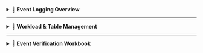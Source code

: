 <details>
<summary><strong>📘 Event Logging Overview</strong></summary>
<p>

### Event Logging Form

| Field               | Description                                                                                      |
|--------------------|--------------------------------------------------------------------------------------------------|
| **CriticalityID**   | Used as a mapping reference.                                                                      |
| **Function**        | The M2131 Function as defined in the official guidance.                                           |
| **Category**        | Logical grouping within the function.                                                            |
| **Sub-Category**    | Additional filtering within the category.                                                        |
| **Required Data**   | Requirement from Executive Orders.                                                               |
| **Workload**        | Specifies what workload/technology must be enabled for event verification.                       |
| **Table**           | The Log Analytics Workspace table where events are written.                                      |
| **Schema**          | The schema structure of the table.                                                               |
| **Schema Value**    | The specific schema element being validated for the event.                                       |
| **IsCollected**     | User must confirm table collection via the Workload & Table Management form.                     |
| **Event Validated** | User must confirm validation via the Event Queries tab and Sentinel Workbook (if applicable).    |

![Event Logging Form Overview](https://github.com/Cyberlorians/M-21-31/blob/main/Images/m2131powerapp1.png)

---

### Main Form Reference View

This section replicates the data from the main form. It also includes:

- **Reference Content**: Offers descriptions and instructions on how to enable workloads.  
- **History**: A section to log notes, emails, or relevant correspondence.

![Form Reference View](https://github.com/Cyberlorians/M-21-31/blob/main/Images/m2131powerapp2.png)

---

### Table Implementation Status

| Field                   | Description                                                                                      |
|------------------------|--------------------------------------------------------------------------------------------------|
| **Table**              | Used as a mapping reference.                                                                      |
| **Table Implementation** | Automatically updates based on workload and table form.                                         |
| **Implementation Date**  | Automatically updates based on workload and table form.                                         |
| **In Use**             | Indicates if the table is actively in use.                                                       |
| **Connected**          | Auto-adjusts when workload and table are properly linked.                                        |
| **12 Month Retention** | Selection-based; optional setting for compliance.                                                |
| **18 Month Retention** | Selection-based; optional setting for compliance.                                                |

![Table Implementation Status](https://github.com/Cyberlorians/M-21-31/blob/main/Images/m2131powerapp3.png)

---

Select **"+New Storage Location"** and enter where your logs are collected (both hot and cold storage, if applicable).

![New Storage Location](https://github.com/Cyberlorians/M-21-31/blob/main/Images/m2131powerapp4.png)

Once added, both locations will reflect in the interface. However, **you must still update your compliance status manually** if required.

![Storage Locations View](https://github.com/Cyberlorians/M-21-31/blob/main/Images/m2131powerapp5.png)

The **Event Queries** tab will display the `EventKQL`. Once confirmed, you can toggle **Event Validated** to "Yes".

![Event Queries View](https://github.com/Cyberlorians/M-21-31/blob/main/Images/m2131powerapp6.png)

</p>
</details>

---

<details>
<summary><strong>📂 Workload & Table Management</strong></summary>
<p>

This interface mirrors how diagnostic logs (e.g., Entra ID) are enabled in Log Analytics/Sentinel.

1. Select a **workload**.  
2. On the right, select the **tables being ingested**.

> ✅ When a table is selected, it will be flagged as "collected"—meaning it's being ingested and is ready to receive validated events.

![Workload Selection](https://github.com/Cyberlorians/M-21-31/blob/main/Images/TableCollection1.png)

Once a table is marked as collected, the **Table Implementation Status** form will **auto-update** with:

- Implementation status  
- Date implemented  
- Connection status

![Auto Update View](https://github.com/Cyberlorians/M-21-31/blob/main/Images/TableCollection2.png)

</p>
</details>

---

<details>
<summary><strong>📑 Event Verification Workbook</strong></summary>
<p>

Use the [M2131-EL-Verification Workbook](https://github.com/Cyberlorians/Workbooks/blob/main/M2131-EL-Verification.json) in your Log Analytics workspace.

1. Import the workbook.  
2. Choose the **Category** and **CriticalityID** to verify.

![Workbook Overview](https://github.com/Cyberlorians/M-21-31/blob/main/Images/workbook1.png)

Once selected, the workbook will:

- Correlate the **CriticalityID**  
- Display **KQL artifacts**  
- Confirm **Event Verification**

> ⚠️ If no data appears:  
> - Adjust the KQL via the **Log Analytics icon** next to "Event Verification"  
> - Confirm if any relevant events exist for validation

![KQL & Verification](https://github.com/Cyberlorians/M-21-31/blob/main/Images/workbook2.png)

</p>
</details>
